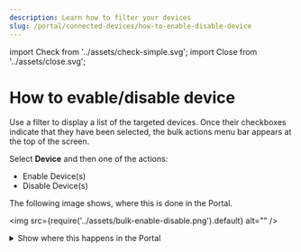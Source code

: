 ```yaml
---
description: Learn how to filter your devices
slug: /portal/connected-devices/how-to-enable-disable-device
---
```


import Check from '../assets/check-simple.svg';
import Close from '../assets/close.svg';

# How to evable/disable device

Use a filter to display a list of the targeted devices.
Once their checkboxes indicate that they have been selected, the bulk actions menu bar appears at the top of the screen.

Select **Device** and then one of the actions:

<!-- vale Google.OptionalPlurals = NO -->
<!-- Action names are written the same as they're shown in the Portal -->
- Enable Device(s)
- Disable Device(s)
<!-- vale Google.OptionalPlurals = YES -->

The following image shows, where this is done in the Portal.

<img
  src={require('../assets/bulk-enable-disable.png').default}
  alt=""
/>


<details className="custom-details-troubleshooting">
  <summary>Show where this happens in the Portal</summary>
  <img
    src={require('./assets/portal-connected-devices-bulk-enable-disable.png').default}
    alt=""
  />
</details>
